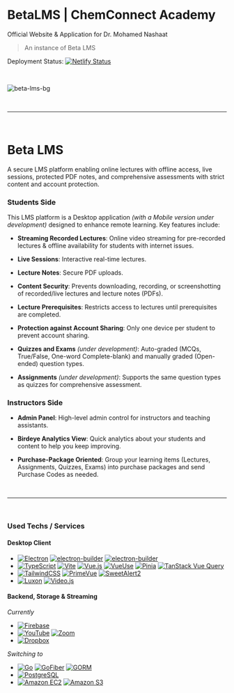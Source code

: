 # BetaLMS | ChemConnect Academy
Official Website & Application for Dr. Mohamed Nashaat

> An instance of Beta LMS

Deployment Status: [![Netlify Status](https://api.netlify.com/api/v1/badges/eca733db-d902-459c-a728-3a808fe35061/deploy-status)](https://app.netlify.com/projects/chemconnect-academy/deploys)

<br>

![beta-lms-bg](https://github.com/user-attachments/assets/4900a70b-419f-421b-bb71-03cd67c68708)


<br>

---

<br>

# Beta LMS

A secure LMS platform enabling online lectures with offline access, live sessions, protected PDF notes, and comprehensive assessments with strict content and account protection.

### Students Side
This LMS platform is a Desktop application _(with a Mobile version under development)_ designed to enhance remote learning. Key features include:

- **Streaming Recorded Lectures**: Online video streaming for pre-recorded lectures & offline availability for students with internet issues.

- **Live Sessions**: Interactive real-time lectures.
- **Lecture Notes**: Secure PDF uploads.
- **Content Security**: Prevents downloading, recording, or screenshotting of recorded/live lectures and lecture notes (PDFs).
- **Lecture Prerequisites**: Restricts access to lectures until prerequisites are completed.
- **Protection against Account Sharing**: Only one device per student to prevent account sharing.
- **Quizzes and Exams** _(under development)_: Auto-graded (MCQs, True/False, One-word Complete-blank) and manually graded (Open-ended) question types.
- **Assignments** _(under development)_: Supports the same question types as quizzes for comprehensive assessment.

### Instructors Side

- **Admin Panel**: High-level admin control for instructors and teaching assistants.

- **Birdeye Analytics View**: Quick analytics about your students and content to help you keep improving.
- **Purchase-Package Oriented**: Group your learning items (Lectures, Assignments, Quizzes, Exams) into purchase packages and send Purchase Codes as needed.

<br>

---

<br>

### Used Techs / Services

#### **Desktop Client**
- [![Electron](https://img.shields.io/badge/-Electron-47848F?logo=electron&logoColor=white&style=flat-square)](https://www.electronjs.org/) [![electron-builder](https://img.shields.io/badge/-electron%20builder-000000?logo=electronbuilder&logoColor=white&style=flat-square)](https://www.electron.build/) [![electron-builder](https://img.shields.io/badge/-electron%20vite-646CFF?logo=electronvite&logoColor=white&style=flat-square)](https://electron-vite.org/)
- [![TypeScript](https://img.shields.io/badge/-TypeScript-3178C6?logo=typescript&logoColor=white&style=flat-square)](https://www.typescriptlang.org/) [![Vite](https://img.shields.io/badge/-Vite-646CFF?logo=vite&logoColor=white&style=flat-square)](https://vitejs.dev/) [![Vue.js](https://img.shields.io/badge/-Vue%2Ejs-4FC08D?logo=vuedotjs&logoColor=white&style=flat-square)](https://vuejs.org/) [![VueUse](https://img.shields.io/badge/-VueUse-4FC08D?logo=VueUse&logoColor=white&style=flat-square)](https://vueuse.org/) [![Pinia](https://img.shields.io/badge/-Pinia-F0B90B?logo=Pinia&logoColor=white&style=flat-square)](https://pinia.vuejs.org/) [![TanStack Vue Query](https://img.shields.io/badge/-TanStack%20Vue%20Query-FF4154?logo=reactquery&logoColor=white&style=flat-square)](https://tanstack.com/query/latest)
- [![TailwindCSS](https://img.shields.io/badge/-TailwindCSS-06B6D4?logo=tailwindcss&logoColor=white&style=flat-square)](https://tailwindcss.com/) [![PrimeVue](https://img.shields.io/badge/-PrimeVue-41B883?logo=primevue&logoColor=white&style=flat-square)](https://primevue.org/) [![SweetAlert2](https://img.shields.io/badge/-SweetAlert2-ED1C40?logo=sweetalert2&logoColor=white&style=flat-square)](https://sweetalert2.github.io/)
- [![Luxon](https://img.shields.io/badge/-Luxon-C925D1?logo=luxon&logoColor=white&style=flat-square)](https://moment.github.io/luxon/#/) [![Video.js](https://img.shields.io/badge/-Video%2Ejs-E6522C?logo=videojs&logoColor=white&style=flat-square)](https://videojs.com/)


#### **Backend, Storage & Streaming**

*Currently*
- [![Firebase](https://img.shields.io/badge/-Firebase-DD2C00?logo=Firebase&logoColor=white&style=flat-square)](https://firebase.google.com/)
- [![YouTube](https://img.shields.io/badge/-YouTube-FF0000?logo=YouTube&logoColor=white&style=flat-square)](https://www.youtube.com/) [![Zoom](https://img.shields.io/badge/-Zoom-0B5CFF?logo=zoom&logoColor=white&style=flat-square)](https://www.zoom.com/)
- [![Dropbox](https://img.shields.io/badge/-Dropbox-0061FF?logo=Dropbox&logoColor=white&style=flat-square)](https://www.dropbox.com/)

*Switching to*
- [![Go](https://img.shields.io/badge/-Go-00ADD8?logo=Go&logoColor=white&style=flat-square)](https://go.dev/) [![GoFiber](https://img.shields.io/badge/-GoFiber-4285F4?logo=GoFiber&logoColor=white&style=flat-square)](https://gofiber.io/) [![GORM](https://img.shields.io/badge/-GORM-38b6ff?logo=GORM&logoColor=white&style=flat-square)](https://gorm.io/)
- [![PostgreSQL](https://img.shields.io/badge/-PostgreSQL-4169E1?logo=PostgreSQL&logoColor=white&style=flat-square)](https://www.postgresql.org/)
- [![Amazon EC2](https://img.shields.io/badge/-Amazon%20EC2-FF9900?logo=amazonec2&logoColor=white&style=flat-square)](https://aws.amazon.com/ec2/) [![Amazon S3](https://img.shields.io/badge/-Amazon%20S3-569A31?logo=amazons3&logoColor=white&style=flat-square)](https://aws.amazon.com/ec2/)



